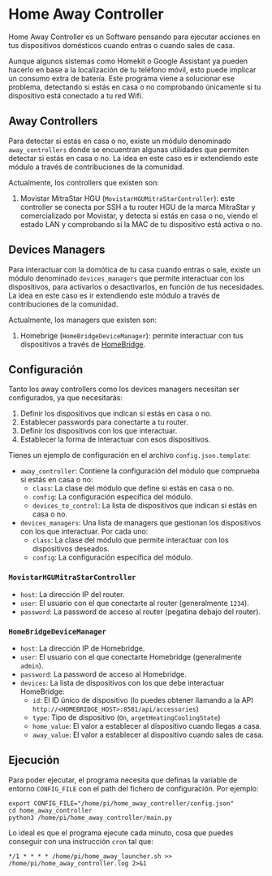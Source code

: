 # Home Away Controller

Home Away Controller es un Software pensando para ejecutar acciones en tus dispositivos domésticos cuando entras o 
cuando sales de casa.

Aunque algunos sistemas como Homekit o Google Assistant ya pueden hacerlo en base a la localización de tu teléfono 
móvil, esto puede implicar un consumo extra de batería. Este programa viene a solucionar ese problema, detectando si 
estás en casa o no comprobando únicamente si tu dispositivo está conectado a tu red Wifi.

## Away Controllers
Para detectar si estás en casa o no, existe un módulo denominado `away_controllers` donde se encuentran algunas 
utilidades que permiten detectar si estás en casa o no. La idea en este caso es ir extendiendo este módulo a través de
contribuciones de la comunidad.

Actualmente, los controllers que existen son:

1. Movistar MitraStar HGU (`MovistarHGUMitraStarController`): este controller se conecta por SSH a tu router HGU de la
marca MitraStar y comercializado por Movistar, y detecta si estás en casa o no, viendo el estado LAN y comprobando si la
MAC de tu dispositivo está activa o no.

## Devices Managers
Para interactuar con la domótica de tu casa cuando entras o sale, existe un módulo denominado `devices_managers` que
permite interactuar con los dispositivos, para activarlos o desactivarlos, en función de tus necesidades. La idea en 
este caso es ir extendiendo este módulo a través de contribuciones de la comunidad.

Actualmente, los managers que existen son:

1. Homebrige (`HomeBridgeDeviceManager`): permite interactuar con tus dispositivos a través de
[HomeBridge](https://homebridge.io). 

## Configuración

Tanto los away controllers como los devices managers necesitan ser configurados, ya que necesitarás:

1. Definir los dispositivos que indican si estás en casa o no.
2. Establecer passwords para conectarte a tu router.
3. Definir los dispositivos con los que interactuar.
4. Establecer la forma de interactuar con esos dispositivos. 

Tienes un ejemplo de configuración en el archivo `config.json.template`:

* `away_controller`: Contiene la configuración del módulo que comprueba si estás en casa o no:
  * `class`: La clase del módulo que define si estás en casa o no.
  * `config`: La configuración específica del módulo.
  * `devices_to_control`: La lista de dispositivos que indican si estás en casa o no.
* `devices_managers`: Una lista de managers que gestionan los dispositivos con los que interactuar. Por cada uno:
  * `class`: La clase del módulo que permite interactuar con los dispositivos deseados.
  * `config`: La configuración específica del módulo.

### `MovistarHGUMitraStarController`

* `host`: La dirección IP del router.
* `user`: El usuario con el que conectarte al router (generalmente `1234`).
* `password`: La password de acceso al router (pegatina debajo del router).

### `HomeBridgeDeviceManager`

* `host`: La dirección IP de Homebridge.
* `user`: El usuario con el que conectarte Homebridge (generalmente `admin`).
* `password`: La password de acceso al Homebridge.
* `devices`: La lista de dispositivos con los que debe interactuar HomeBridge:
  * `id`: El ID único de dispositivo (lo puedes obtener llamando a la API `http://<HOMEBRIDGE_HOST>:8581/api/accessories`)
  * `type`: Tipo de dispositivo (`On`, `argetHeatingCoolingState`)
  * `home_value`: El valor a establecer al dispositivo cuando llegas a casa.
  * `away_value`: El valor a establecer al dispositivo cuando sales de casa.

## Ejecución

Para poder ejecutar, el programa necesita que definas la variable de entorno `CONFIG_FILE` con el path del fichero de 
configuración. Por ejemplo:

```
export CONFIG_FILE="/home/pi/home_away_controller/config.json"
cd home_away_controller
python3 /home/pi/home_away_controller/main.py
```

Lo ideal es que el programa ejecute cada minuto, cosa que puedes conseguir con una instrucción `cron` tal que:

```
*/1 * * * * /home/pi/home_away_launcher.sh >> /home/pi/home_away_controller.log 2>&1
```


